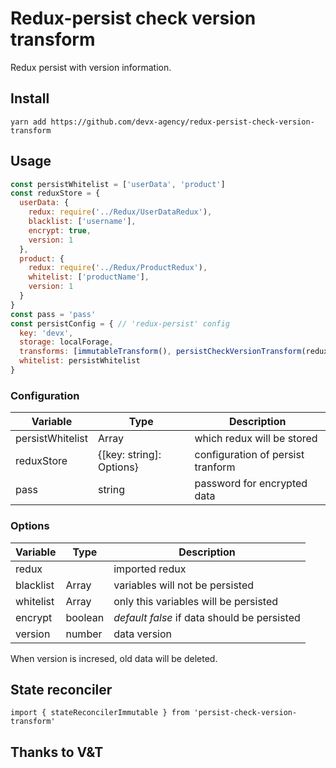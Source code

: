 # Redux-persist check version transform
Redux persist with version information.

## Install
```git
yarn add https://github.com/devx-agency/redux-persist-check-version-transform
```

## Usage
```javascript
const persistWhitelist = ['userData', 'product']
const reduxStore = {
  userData: {
    redux: require('../Redux/UserDataRedux'),
    blacklist: ['username'],
    encrypt: true,
    version: 1
  },
  product: {
    redux: require('../Redux/ProductRedux'),
    whitelist: ['productName'],
    version: 1
  }
}
const pass = 'pass'
const persistConfig = { // 'redux-persist' config
  key: 'devx',
  storage: localForage,
  transforms: [immutableTransform(), persistCheckVersionTransform(reduxStore, persistWhitelist, pass)],
  whitelist: persistWhitelist
}
```

### Configuration

Variable            |   Type    |   Description                     
---------------     |-----------|-------------------                
persistWhitelist    |   Array<string>    | which redux will be stored
reduxStore          |   {[key: string]: Options}  |  configuration of persist tranform
pass                |   string           | password for encrypted data

### Options
Variable | Type | Description       
---|---|---
redux | | imported redux
blacklist | Array<string> | variables will not be persisted
whitelist | Array<string> | only this variables will be persisted
encrypt | boolean | *default false* if data should be persisted
version | number | data version

When version is incresed, old data will be deleted.

## State reconciler
```
import { stateReconcilerImmutable } from 'persist-check-version-transform'
```

## Thanks to V&T
